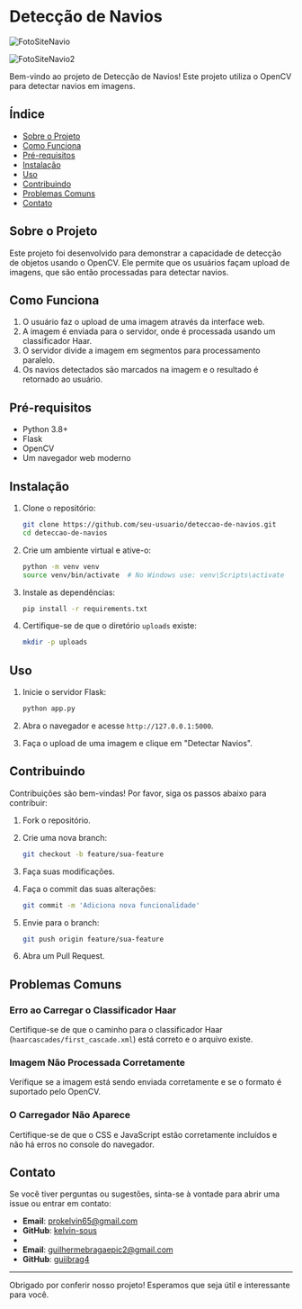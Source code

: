 # Detecção de Navios

![FotoSiteNavio](https://github.com/kelvin-sous/Ship-Search-RPC-WBS/assets/145872728/1dba5745-1942-4c9f-b28a-d1be60f73a82)

![FotoSiteNavio2](https://github.com/kelvin-sous/Ship-Search-RPC-WBS/assets/145872728/318e268c-63b1-4bcc-bd6f-4cf7ee08e915)


Bem-vindo ao projeto de Detecção de Navios! Este projeto utiliza o OpenCV para detectar navios em imagens.

## Índice

- [Sobre o Projeto](#sobre-o-projeto)
- [Como Funciona](#como-funciona)
- [Pré-requisitos](#pré-requisitos)
- [Instalação](#instalação)
- [Uso](#uso)
- [Contribuindo](#contribuindo)
- [Problemas Comuns](#problemas-comuns)
- [Contato](#contato)

## Sobre o Projeto

Este projeto foi desenvolvido para demonstrar a capacidade de detecção de objetos usando o OpenCV. Ele permite que os usuários façam upload de imagens, que são então processadas para detectar navios.

## Como Funciona

1. O usuário faz o upload de uma imagem através da interface web.
2. A imagem é enviada para o servidor, onde é processada usando um classificador Haar.
3. O servidor divide a imagem em segmentos para processamento paralelo.
4. Os navios detectados são marcados na imagem e o resultado é retornado ao usuário.

## Pré-requisitos

- Python 3.8+
- Flask
- OpenCV
- Um navegador web moderno

## Instalação

1. Clone o repositório:

    ```sh
    git clone https://github.com/seu-usuario/deteccao-de-navios.git
    cd deteccao-de-navios
    ```

2. Crie um ambiente virtual e ative-o:

    ```sh
    python -m venv venv
    source venv/bin/activate  # No Windows use: venv\Scripts\activate
    ```

3. Instale as dependências:

    ```sh
    pip install -r requirements.txt
    ```

4. Certifique-se de que o diretório `uploads` existe:

    ```sh
    mkdir -p uploads
    ```

## Uso

1. Inicie o servidor Flask:

    ```sh
    python app.py
    ```

2. Abra o navegador e acesse `http://127.0.0.1:5000`.

3. Faça o upload de uma imagem e clique em "Detectar Navios".

## Contribuindo

Contribuições são bem-vindas! Por favor, siga os passos abaixo para contribuir:

1. Fork o repositório.
2. Crie uma nova branch:

    ```sh
    git checkout -b feature/sua-feature
    ```

3. Faça suas modificações.
4. Faça o commit das suas alterações:

    ```sh
    git commit -m 'Adiciona nova funcionalidade'
    ```

5. Envie para o branch:

    ```sh
    git push origin feature/sua-feature
    ```

6. Abra um Pull Request.

## Problemas Comuns

### Erro ao Carregar o Classificador Haar

Certifique-se de que o caminho para o classificador Haar (`haarcascades/first_cascade.xml`) está correto e o arquivo existe.

### Imagem Não Processada Corretamente

Verifique se a imagem está sendo enviada corretamente e se o formato é suportado pelo OpenCV.

### O Carregador Não Aparece

Certifique-se de que o CSS e JavaScript estão corretamente incluídos e não há erros no console do navegador.

## Contato

Se você tiver perguntas ou sugestões, sinta-se à vontade para abrir uma issue ou entrar em contato:

- **Email**: prokelvin65@gmail.com
- **GitHub**: [kelvin-sous](https://github.com/kelvin-sous)
- 
- **Email**: guilhermebragaepic2@gmail.com
- **GitHub**: [guiibrag4](https://github.com/guiibrag4)

---

Obrigado por conferir nosso projeto! Esperamos que seja útil e interessante para você.
